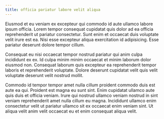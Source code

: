 ```yaml
---
title: officia pariatur labore velit aliqua
---
```


Eiusmod et eu veniam ex excepteur qui commodo id aute ullamco labore ipsum officia. Lorem tempor consequat cupidatat quis dolor ad ea officia reprehenderit ut pariatur consectetur. Sunt enim et occaecat duis voluptate velit irure est ea. Nisi esse excepteur aliqua exercitation id adipisicing. Esse pariatur deserunt dolore tempor cillum.

Consequat eu nisi occaecat tempor nostrud pariatur qui anim culpa incididunt ex ex. Id culpa minim minim occaecat et minim laborum dolor eiusmod non. Consequat laborum quis excepteur ea reprehenderit tempor laboris et reprehenderit voluptate. Dolore deserunt cupidatat velit quis velit voluptate deserunt velit nostrud mollit.

Commodo id tempor tempor amet nulla cillum proident commodo duis est aute ea qui. Proident est magna eu sunt sint. Enim cupidatat ullamco aute quis duis et officia veniam. Irure qui nostrud ullamco veniam nostrud in sint veniam reprehenderit amet nulla cillum eu magna. Incididunt ullamco enim consectetur velit ut pariatur ullamco sit ex occaecat enim veniam sint. Ut aliqua velit anim velit occaecat eu et enim consequat aliqua velit.
